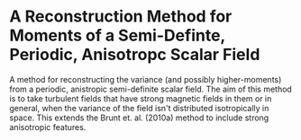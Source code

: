 # A Reconstruction Method for Moments of a Semi-Definte, Periodic, Anisotropc Scalar Field
A method for reconstructing the variance (and possibly higher-moments) from a periodic, anistropic semi-definite scalar field.
The aim of this method is to take turbulent fields that have strong magnetic fields in them or in general, when the variance of the
field isn't distributed isotropically in space. This extends the Brunt et. al. (2010a) method to include strong anisotropic features.
